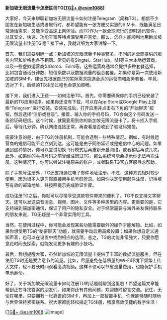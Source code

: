 **新加坡无限流量卡怎麽註冊TG[[TG💪+ @esim1088](https://t.me/s/esim1088)]**

大家好，今天来聊聊新加坡无限流量卡如何注册Telegram（简称TG）。相信不少朋友在新加坡生活或者旅行时，都希望能有一张方便又实惠的SIM卡，既能满足日常通话需求，又能享受高速上网体验。而TG作为一款全球流行的即时通讯软件，以其安全、快速、功能丰富等特点深受用户喜爱。那么，怎样才能顺利地用新加坡无限流量卡注册TG呢？接下来，我就详细为大家讲解一下。

首先，我们需要明确一点：新加坡的无限流量卡种类繁多，不同的运营商提供的服务内容和价格也各不相同。常见的有Singtel、StarHub、M1等三大本地运营商，以及一些虚拟运营商如Gomo、Esim等。这些运营商通常会提供多种套餐选择，比如包含通话分钟数、短信条数以及数据流量的组合套餐。如果你是第一次使用新加坡的SIM卡，建议先根据自己的实际需求挑选合适的运营商和服务套餐。毕竟，选对了卡，后续的TG注册过程也会更加顺畅。

接下来，我们进入正题——如何注册TG。首先，你需要确保你的手机已经安装了最新的TG应用程序。如果你还没有下载，可以在App Store或Google Play上搜索“Telegram”进行安装。安装完成后，打开应用并点击右下角的“开始聊天”按钮，然后选择“注册或登录”。接着，输入你的手机号码，TG会向这个号码发送一条验证码短信。这个时候，就需要用到你的新加坡无限流量卡了。将卡插入手机后，等待几分钟，确认网络连接正常，再查看是否收到了验证码短信。

需要注意的是，由于TG的注册机制，可能会遇到一些特殊情况。例如，有时候运营商的短信可能不会立刻到达，这可能是由于网络延迟或是短信中心的问题。如果遇到这种情况，你可以尝试切换飞行模式后再重新开启网络，或者稍后再试几次。此外，如果你的手机号码之前曾经注册过TG，那么系统可能会提示你无法再次注册。这种情况下，你可以尝试注销原来的账户，或者联系TG官方客服寻求帮助。

除了手机号注册外，TG还支持通过电子邮件地址注册。不过，这种方式相对较少使用，因为很多人更习惯直接用手机号码登录。如果你决定使用邮件注册，记得填写有效的邮箱地址，并按照提示完成验证步骤。

成功注册TG之后，你就可以尽情享受这款软件带来的便利了。TG不仅支持文字聊天，还可以发送语音消息、视频、图片、文件等多种类型的内容。更重要的是，它支持端到端加密通信，保证了用户的隐私安全。对于经常需要与海外亲友保持联系的朋友来说，TG无疑是一个非常实用的工具。

当然，在使用过程中，你可能会发现某些功能需要额外的操作才能解锁。比如，如果你想使用TG的“秘密聊天”功能，就需要手动启用高级设置；如果你想自定义通知声音，也可以在设置中找到相应的选项。总之，TG的功能非常强大，只要你愿意花时间去探索，就能发现更多有趣的小技巧。

最后，我想提醒大家，虽然新加坡的无限流量卡提供了丰富的数据流量服务，但在使用TG时还是要注意节约流量。比如，尽量避免在低质量的Wi-Fi环境下频繁上传大文件，也不要长时间观看高清视频。这样不仅可以节省流量费用，也能保护手机电池寿命。

好了，关于新加坡无限流量卡如何注册TG的话题就聊到这里啦！希望这篇文章能帮到正在寻找答案的朋友们。如果你还有其他问题，欢迎随时留言交流。记住，无论在哪里，只要拥有一张靠谱的SIM卡，再加上一部智能手机，你就能够随时随地与世界保持紧密联系。祝大家都能轻松搞定TG注册，畅享高效便捷的数字生活！

[[TG💪+ @esim1088](https://t.me/s/esim1088) ![Image](https://i.postimg.cc/4NQfJmqS/Snipaste-2025-05-13-00-14-12.png)]